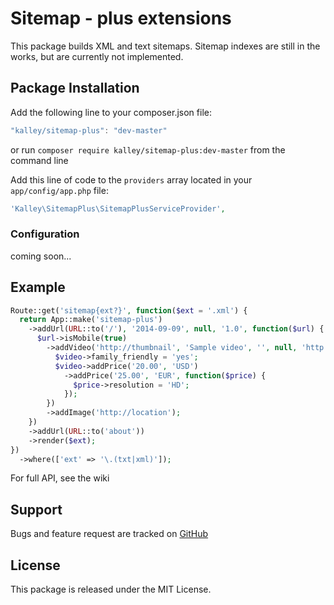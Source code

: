 # Sitemap - plus extensions

This package builds XML and text sitemaps. Sitemap indexes are still in the works, but are currently not implemented.

## Package Installation

Add the following line to your composer.json file:

```javascript
"kalley/sitemap-plus": "dev-master"
```

or run `composer require kalley/sitemap-plus:dev-master` from the command line

Add this line of code to the ```providers``` array located in your ```app/config/app.php``` file:
```php
'Kalley\SitemapPlus\SitemapPlusServiceProvider',
```

### Configuration

coming soon...

## Example

```php
Route::get('sitemap{ext?}', function($ext = '.xml') {
  return App::make('sitemap-plus')
    ->addUrl(URL::to('/'), '2014-09-09', null, '1.0', function($url) {
      $url->isMobile(true)
        ->addVideo('http://thumbnail', 'Sample video', '', null, 'http://playerloc', function($video) {
          $video->family_friendly = 'yes';
          $video->addPrice('20.00', 'USD')
            ->addPrice('25.00', 'EUR', function($price) {
              $price->resolution = 'HD';
            });
        })
        ->addImage('http://location');
    })
    ->addUrl(URL::to('about'))
    ->render($ext);
})
  ->where(['ext' => '\.(txt|xml)']);
```

For full API, see the wiki


## Support

Bugs and feature request are tracked on [GitHub](https://github.com/kalley/sitemap-plus/issues)

## License

This package is released under the MIT License.
